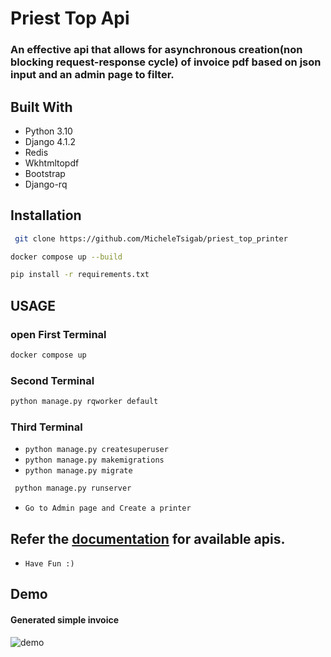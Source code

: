 # Priest Top Api
### An effective api that allows for asynchronous creation(non blocking request-response cycle) of invoice pdf based on json input and an admin page to filter.
## Built With

* Python 3.10
* Django 4.1.2
* Redis
* Wkhtmltopdf
* Bootstrap
* Django-rq

## Installation

```sh
 git clone https://github.com/MicheleTsigab/priest_top_printer 
 ```
```sh
docker compose up --build
```
```sh
pip install -r requirements.txt
```
## USAGE
### open First Terminal
```sh
docker compose up 
```
### Second Terminal
```sh 
python manage.py rqworker default
```
### Third Terminal

* `python manage.py createsuperuser`
* `python manage.py makemigrations`
* `python manage.py migrate`

```sh
 python manage.py runserver 
 ```
 * `Go to Admin page and Create a printer`

## Refer the [documentation](https://documenter.getpostman.com/view/19708900/2s83ziMics) for available apis.
 * `Have Fun :)`
## Demo
#### Generated simple invoice
<img src="demo/client.png" alt="demo">


